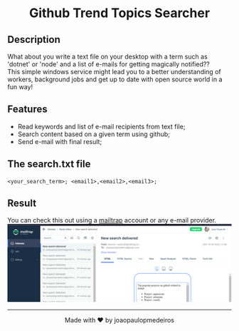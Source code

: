 <h1 align="center">Github Trend Topics Searcher</h1>

## Description

What about you write a text file on your desktop with a term such as 'dotnet' or 'node' and a list of e-mails for getting magically notified?? <br/>
This simple windows service might lead you to a better understanding of workers, background jobs and get up to date with open source world in a fun way!

## Features

- Read keywords and list of e-mail recipients from text file;
- Search content based on a given term using github;
- Send e-mail with final result;

## The search.txt file

```
<your_search_term>; <email1>,<email2>,<email3>;
```

## Result

You can check this out using a <a href="https://mailtrap.io/">mailtrap</a> account or any e-mail provider.
<img src="./.github/images/result.png">

<hr>
<div align="center">Made with ❤️ by joaopaulopmedeiros</div>
